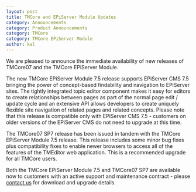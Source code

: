 ```yaml
---
layout: post
title: TMCore and EPiServer Module Updates
category: Announcements
category: Product Announcements
category: TMCore
category: TMCore EPiServer Module
author: kal
---
```

We are pleased to announce the immediate availability of new releases of TMCore07 and the TMCore EPiServer Module.



The new TMCore EPiServer Module 7.5 release supports EPiServer CMS 7.5 bringing the power of concept-based findability and navigation to EPiServer sites. The tightly integrated topic editor component makes it easy for editors to create relationships between pages as part of the normal page edit / update cycle and an extensive API allows developers to create uniquely flexible site navigation of related pages and related concepts. Please note that this release is compatible only with EPiServer CMS 7.5 - customers on older versions of the EPiServer CMS do not need to upgrade at this time.



The TMCore07 SP7 release has been issued in tandem with the TMCore EPiServer Module 7.5 release. This release includes some minor bug fixes plus compatibility fixes to enable newer browsers to access all of the features of the TMEditor web application. This is a recommended upgrade for all TMCore users.



Both the TMCore EPiServer Module 7.5 and TMCore07 SP7 are available now to customers with an active support and maintenance contract - please <a href="http://www.networkedplanet.com/contact/" title="Contact">contact us</a> for download and upgrade details.
